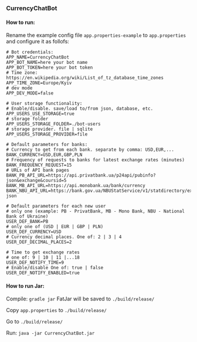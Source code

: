 ### CurrencyChatBot

#### How to run:

Rename the example config file `app.properties-example` to `app.properties` and configure it as follofs:

```
# Bot credentials:
APP_NAME=CurrencyChatBot
APP_BOT_NAME=here your bot name
APP_BOT_TOKEN=here your bot token
# Time zone: https://en.wikipedia.org/wiki/List_of_tz_database_time_zones
APP_TIME_ZONE=Europe/Kyiv
# dev mode
APP_DEV_MODE=false

# User storage functionality:
# Enable/disable. save/load to/from json, database, etc.
APP_USERS_USE_STORAGE=true
# storage folder
APP_USERS_STORAGE_FOLDER=./bot-users
# storage provider. file | sqlite
APP_USERS_STORAGE_PROVIDER=file

# Default parameters for banks:
# Currency to get from each bank. separate by comma: USD,EUR,...
BANK_CURRENCY=USD,EUR,GBP,PLN
# Frequency of requests to banks for latest exchange rates (minutes)
BANK_FREQUENCY_REQUEST=15
# URLs of API bank pages
BANK_PB_API_URL=https://api.privatbank.ua/p24api/pubinfo?json&exchange&coursid=5
BANK_MB_API_URL=https://api.monobank.ua/bank/currency
BANK_NBU_API_URL=https://bank.gov.ua/NBUStatService/v1/statdirectory/exchange?json

# Default parameters for each new user
# only one (example: PB - PrivatBank, MB - Mono Bank, NBU - National Bank of Ukraine)
USER_DEF_BANK=PB
# only one of (USD | EUR | GBP | PLN)
USER_DEF_CURRENCY=USD
# Currency decimal places. One of: 2 | 3 | 4
USER_DEF_DECIMAL_PLACES=2

# Time to get exchange rates
# one of: 9 | 10 | 11 |...18
USER_DEF_NOTIFY_TIME=9
# Enable/disable One of: true | false
USER_DEF_NOTIFY_ENABLED=true
```

#### How to run Jar:

Compile: `gradle jar` FatJar will be saved to `./build/release/`

Copy `app.properties` to `./build/release/`

Go to `./build/release/`

Run: `java -jar CurrencyChatBot.jar`

